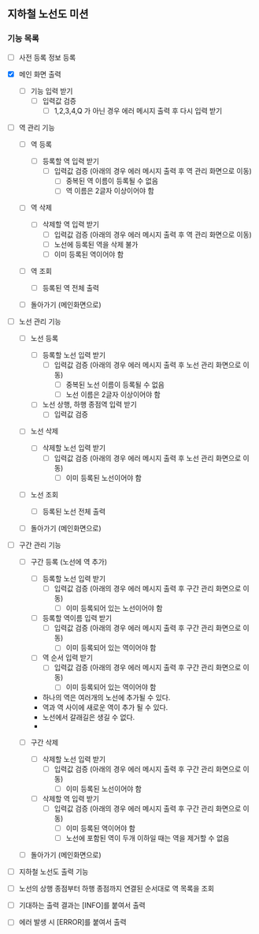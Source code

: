 ## 지하철 노선도 미션

### 기능 목록

- [ ] 사전 등록 정보 등록

- [x] 메인 화면 출력
    - [ ] 기능 입력 받기
        - [ ] 입력값 검증
            - [ ] 1,2,3,4,Q 가 아닌 경우 에러 메시지 출력 후 다시 입력 받기

- [ ] 역 관리 기능
    - [ ] 역 등록
        - [ ] 등록할 역 입력 받기
            - [ ] 입력값 검증 (아래의 경우 에러 메시지 출력 후 역 관리 화면으로 이동)
                - [ ] 중복된 역 이름이 등록될 수 없음
                - [ ] 역 이름은 2글자 이상이어야 함
    - [ ] 역 삭제
        - [ ] 삭제할 역 입력 받기
            - [ ] 입력값 검증 (아래의 경우 에러 메시지 출력 후 역 관리 화면으로 이동)
            - [ ] 노선에 등록된 역을 삭제 불가
            - [ ] 이미 등록된 역이어야 함
    - [ ] 역 조회
        - [ ] 등록된 역 전체 출력
    - [ ] 돌아가기 (메인화면으로)


- [ ] 노선 관리 기능
    - [ ] 노선 등록
        - [ ] 등록할 노선 입력 받기
            - [ ] 입력값 검증 (아래의 경우 에러 메시지 출력 후 노선 관리 화면으로 이동)
                - [ ] 중복된 노선 이름이 등록될 수 없음
                - [ ] 노선 이름은 2글자 이상이어야 함
        - [ ] 노선 상행, 하행 종점역 입력 받기
            - [ ] 입력값 검증
    - [ ] 노선 삭제
        - [ ] 삭제할 노선 입력 받기
            - [ ] 입력값 검증 (아래의 경우 에러 메시지 출력 후 노선 관리 화면으로 이동)
                - [ ] 이미 등록된 노선이어야 함
    - [ ] 노선 조회
        - [ ] 등록된 노선 전체 출력
    - [ ] 돌아가기 (메인화면으로)


- [ ] 구간 관리 기능
    - [ ] 구간 등록 (노선에 역 추가)
        - [ ] 등록할 노선 입력 받기
            - [ ] 입력값 검증 (아래의 경우 에러 메시지 출력 후 구간 관리 화면으로 이동)
                - [ ] 이미 등록되어 있는 노선이어야 함
        - [ ] 등록할 역이름 입력 받기
            - [ ] 입력값 검증 (아래의 경우 에러 메시지 출력 후 구간 관리 화면으로 이동)
                - [ ] 이미 등록되어 있는 역이어야 함
        - [ ] 역 순서 입력 받기
            - [ ] 입력값 검증 (아래의 경우 에러 메시지 출력 후 구간 관리 화면으로 이동)
                - [ ] 이미 등록되어 있는 역이어야 함
        - 하나의 역은 여러개의 노선에 추가될 수 있다.
        - 역과 역 사이에 새로운 역이 추가 될 수 있다.
        - 노선에서 갈래길은 생길 수 없다.
        - 
    - [ ] 구간 삭제
        - [ ] 삭제할 노선 입력 받기
            - [ ] 입력값 검증 (아래의 경우 에러 메시지 출력 후 구간 관리 화면으로 이동)
                - [ ] 이미 등록된 노선이어야 함
      - [ ] 삭제할 역 입력 받기
          - [ ] 입력값 검증 (아래의 경우 에러 메시지 출력 후 구간 관리 화면으로 이동)
              - [ ] 이미 등록된 역이어야 함
              - [ ] 노선에 포함된 역이 두개 이하일 때는 역을 제거할 수 없음
    - [ ] 돌아가기 (메인화면으로)


- [ ] 지하철 노선도 출력 기능
- [ ] 노선의 상행 종점부터 하행 종점까지 연결된 순서대로 역 목록을 조회


- [ ] 기대하는 출력 결과는 [INFO]를 붙여서 출력
- [ ] 에러 발생 시 [ERROR]를 붙여서 출력